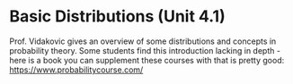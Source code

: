 # Basic Distributions (Unit 4.1)

Prof. Vidakovic gives an overview of some distributions and concepts in probability theory. Some students find this introduction lacking in depth - here is a book you can supplement these courses with that is pretty good: https://www.probabilitycourse.com/

```{tableofcontents}

```

